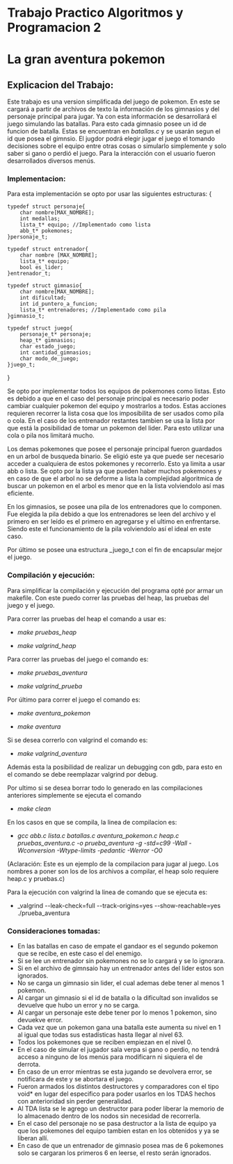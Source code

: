 # Trabajo Practico Algoritmos y Programacion 2
# La gran aventura pokemon
## Explicacion del Trabajo:

Este trabajo es una version simplificada del juego de pokemon. En este se cargará a partir de archivos de texto la información de los gimnasios y del personaje principal para jugar. Ya con esta información se desarrollará el juego simulando las batallas. Para esto cada gimnasio posee un id de funcion de batalla. Estas se encuentran en _batallas.c_ y se usarán segun el id que posea el gimnsio. El jugdor podrá elegir jugar el juego el tomando decisiones sobre el equipo entre otras cosas o simularlo simplemente y solo saber si gano o perdió el juego. Para la interacción con el usuario fueron desarrollados diversos menús.
### Implementacion:

Para esta implementación se opto por usar las siguientes estructuras:
{
    
    typedef struct personaje{
        char nombre[MAX_NOMBRE];
        int medallas;
        lista_t* equipo; //Implementado como lista
        abb_t* pokemones;
    }personaje_t;

    typedef struct entrenador{
        char nombre [MAX_NOMBRE];
        lista_t* equipo;
        bool es_lider;
    }entrenador_t;

    typedef struct gimnasio{
        char nombre[MAX_NOMBRE];
        int dificultad;
        int id_puntero_a_funcion;
        lista_t* entrenadores; //Implementado como pila
    }gimnasio_t;

    typedef struct juego{
        personaje_t* personaje;
        heap_t* gimnasios;
        char estado_juego;
        int cantidad_gimnasios;
        char modo_de_juego; 
    }juego_t;
}


Se opto por implementar todos los equipos de pokemones como listas. Esto es debido a que en el caso del personaje principal es necesario poder cambiar cualquier pokemon del equipo y mostrarlos a todos. Estas acciones requieren recorrer la lista cosa que los imposibilita de ser usados como pila o cola.
En el caso de los entrenador restantes tambien se usa la lista por que está la posibilidad de tomar un pokemon del lider. Para esto utilizar una cola o pila nos limitará mucho.

Los demas pokemones que posee el personaje principal fueron guardados en un arbol de busqueda binario. Se eligió este ya que puede ser necesario acceder a cualquiera de estos pokemones y recorrerlo. Esto ya limita a usar abb o lista. Se opto por la lista ya que pueden haber muchos pokemones y en caso de que el arbol no se deforme a lista la complejidad algoritmica de buscar un pokemon en el arbol es menor que en la lista volviendolo así mas eficiente.

En los gimnasios, se posee una pila de los entrenadores que lo componen. Fue elegida la pila debido a que los entrenadores se leen del archivo y el primero en ser leído es el primero en agregarse y el ultimo en enfrentarse. Siendo este el funcionamiento de la pila volviendolo así el ideal en este caso.

Por último se posee una estructura _juego_t con el fin de encapsular mejor el juego.

### Compilación y ejecución:
Para simplificar la compilación y ejecución del programa opté por armar un makefile. Con este puedo correr las pruebas del heap, las pruebas del juego y el juego.

Para correr las pruebas del heap el comando a usar es:

- _make pruebas_heap_

- _make valgrind_heap_

Para correr las pruebas del juego el comando es:

- _make pruebas_aventura_

- _make valgrind_prueba_

Por último para correr el juego el comando es:

- _make aventura_pokemon_

- _make aventura_

Si se desea correrlo con valgrind el comando es:

- _make valgrind_aventura_

Además esta la posibilidad de realizar un debugging con gdb, para esto en el comando se debe reemplazar valgrind por debug.

Por ultimo si se desea borrar todo lo generado en las compilaciones anteriores simplemente se ejecuta el comando

- _make clean_

En los casos en que se compila, la linea de compilacion es:

- _gcc abb.c lista.c batallas.c aventura_pokemon.c heap.c pruebas_aventura.c  -o prueba_aventura -g -std=c99 -Wall -Wconversion -Wtype-limits -pedantic -Werror -O0_

(Aclaración: Este es un ejemplo de la compilacion para jugar al juego. Los nombres a poner son los de los archivos a compilar, el heap solo requiere heap.c y pruebas.c)

Para la ejecución con valgrind la linea de comando que se ejecuta es:

- _valgrind --leak-check=full --track-origins=yes --show-reachable=yes ./prueba_aventura

### Consideraciones tomadas:
- En las batallas en caso de empate el gandaor es el segundo pokemon que se recibe, en este caso el del enemigo.
- Si se lee un entrenador sin pokemones no se lo cargará y se lo ignorara.
- Si en el archivo de gimnsaio hay un entrenador antes del lider estos son ignorados.
- No se carga un gimnasio sin lider, el cual ademas debe tener al menos 1 pokemon.
- Al cargar un gimnasio si el id de batalla o la dificultad son invalidos se devuelve que hubo un error y no se carga.
- Al cargar un personaje este debe tener por lo menos 1 pokemon, sino devuekve error.
- Cada vez que un pokemon gana una batalla este aumenta su nivel en 1 al igual que todas sus estadísticas hasta llegar al nivel 63.
- Todos los pokemones que se reciben empiezan en el nivel 0.
- En el caso de simular el jugador sala verpa si gano o perdio, no tendrá acceso a ninguno de los menús para modificarn ni siquiera el de derrota.
- En caso de un error mientras se esta jugando se devolvera error, se notificara de este y se abortara el juego.
- Fueron armados los distintos destructores y comparadores con el tipo void* en lugar del especifico para poder usarlos en los TDAS hechos con anterioridad sin perder generalidad.
- Al TDA lista se le agrego un destructor para poder liberar la memorio de lo almacenado dentro de los nodos sin necesidad de recorrerla.
- En el caso del personaje no se pasa destructor a la lista de equipo ya que los pokemones del equipo tambien estan en los obtenidos y ya se liberan allí.
- En caso de que un entrenador de gimnasio posea mas de 6 pokemones solo se cargaran los primeros 6 en leerse, el resto serán ignorados.
